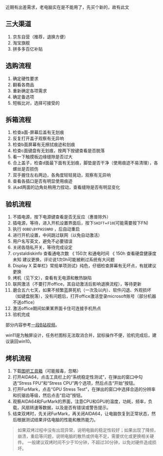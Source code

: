 近期有出差需求，老电脑实在是不能用了，先买个新的，故有此文

## 三大渠道

1. 京东自营（推荐，退换方便）
2. 淘宝旗舰
3. 拼多多百亿补贴

## 选购流程

1. 确定硬性要求
2. 翻看各商品
3. 重新确定各项需求
4. 确定备选项
5. 短板比对，选择可接受的

## 拆箱流程

1. 检查a面-屏幕后盖有无划痕
2. 反复打开盖子观察有无异响
3. 检查b面屏幕有无擦拭痕迹和划痕
4. 检查c面键盘有无划痕，按两下按键查看是否脱落
5. 看一下触摸板边缘缝隙是否过大
6. 合上盖子，检查d面最下面有无划痕，脚垫是否干净（使用痕迹不易清理），各螺丝是否损伤
7. 双手握住左右两边，各角度轻轻晃动，观察有无异响
8. 查看各插口是否有明显使用痕迹
9. 从ad两面的边角处稍用力捏动，查看缝隙是否有明显变化

## 验机流程

1. 不插电源，按下电源键查看是否无反应（惠普除外）
2. 插电源，等待，进入开机设置界面后，按下`SHIFT`+`F10`(可能需要按下FN)
3. 执行 `OOBE\BYPASSNRO` ，后自动重启
4. 进行开机设置，中间跳过联网（以免自动激活）
5. 用户名写英文，避免不必要错误
6. 关闭各隐私开关，等待完成设定
7. crystaldiskinfo 查看通电次数 《 150次 和通电时间 《 150h 查看硬盘健康度 未知 建议更换，评论说1次0h可能被刷过系统有大问题
8. Display X 菜单栏》常规单项测试》纯色，仔细检查屏幕有无坏点，有就建议更换
9. 烤机（见下文），查看有无电源和散热缺陷
10. 联网激活（不要打开office，其自动激活后影响退换流程），等待更新
11. 磨合五六七天，如果不频繁蓝屏死机（一次及以内）、软件闪退、外观损坏（如键盘脱落），没有问题后，打开office激活登录microsoft账号（部分机器不送office）
12. 激活office期间如果某界面卡住可连接手机热点
13. 验机完成

部分内容参考[一段B站视频](https://www.bilibili.com/video/BV1re411b7sT/?spm_id_from=333.1007.top_right_bar_window_history.content.click&vd_source=3f0f44888fc610f71658805b99177b65)。

win11是为触屏设计，任务栏图标无法取消合并，鼠标操作不便，验机完成后，建议装回win10。

## 烤机流程

1. 下载[图吧工具箱](https://www.tbtool.cn/)（可能报毒，忽略）
2. 打开AIDA64，点击工具栏上的“系统稳定性测试”，在弹出的窗口中勾选“Stress FPU”和“Stress CPU”两个选项，然后点击“开始”按钮。
3. 打开FurMark，点击“GPU Stress Test”，在弹出的窗口中选择合适的分辨率和抗锯齿等级，然后点击“启动”按钮。
4. 观察AIDA64和FurMark的界面，注意CPU和GPU的温度，功耗，频率，负载，风扇转速等数据，以及是否有错误或警告提示。
5. 结束双烤时，先关闭FurMark，再关闭AIDA64，让电脑恢复到正常状态，然后根据测试结果评估电脑的性能和散热能力。

> 如果双烤过程中没有出现异常，说明电脑的稳定性较好；如果出现了降频，崩溃，重启等问题，说明电脑的散热或供电不足，需要优化或更换相关硬件。
> 一般建议双烤时间不少于10分钟，不超过30分钟，以免对硬件造成损坏。
